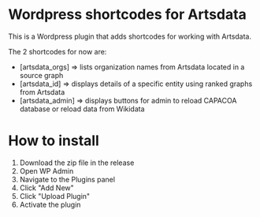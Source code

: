# Wordpress shortcodes for Artsdata

This is a Wordpress plugin that adds shortcodes for working with Artsdata.

The 2 shortcodes for now are:
* [artsdata_orgs] => lists organization names from Artsdata located in a source graph
* [artsdata_id] => displays details of a specific entity using ranked graphs from Artsdata
* [artsdata_admin] => displays buttons for admin to reload CAPACOA database or reload data from Wikidata

# How to install
1. Download the zip file in the release
1. Open WP Admin
1. Navigate to the Plugins panel
1. Click "Add New"
1. Click "Upload Plugin"
1. Activate the plugin
